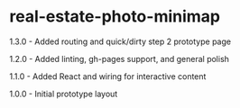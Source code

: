 # real-estate-photo-minimap
1.3.0 - Added routing and quick/dirty step 2 prototype page

1.2.0 - Added linting, gh-pages support, and general polish

1.1.0 - Added React and wiring for interactive content

1.0.0 - Initial prototype layout
